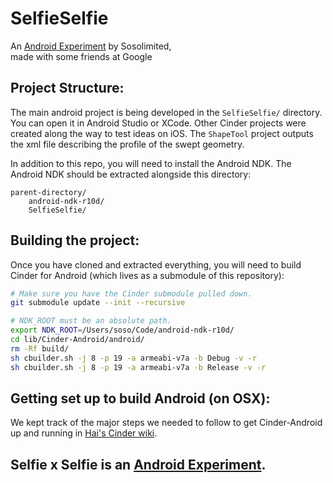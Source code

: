 # SelfieSelfie

An [Android Experiment](https://www.androidexperiments.com/) by Sosolimited,  
made with some friends at Google

## Project Structure:

The main android project is being developed in the `SelfieSelfie/` directory. You can open it in Android Studio or XCode. Other Cinder projects were created along the way to test ideas on iOS. The `ShapeTool` project outputs the xml file describing the profile of the swept geometry.

In addition to this repo, you will need to install the Android NDK. The Android NDK should be extracted alongside this directory:

```
parent-directory/
	android-ndk-r10d/
	SelfieSelfie/
```

## Building the project:

Once you have cloned and extracted everything, you will need to build Cinder for Android (which lives as a submodule of this repository):

```bash
# Make sure you have the Cinder submodule pulled down.
git submodule update --init --recursive
```

```bash
# NDK_ROOT must be an absolute path.
export NDK_ROOT=/Users/soso/Code/android-ndk-r10d/
cd lib/Cinder-Android/android/
rm -Rf build/
sh cbuilder.sh -j 8 -p 19 -a armeabi-v7a -b Debug -v -r
sh cbuilder.sh -j 8 -p 19 -a armeabi-v7a -b Release -v -r

```

## Getting set up to build Android (on OSX):

We kept track of the major steps we needed to follow to get Cinder-Android up and running in [Hai's Cinder wiki](https://github.com/chaoticbob/Cinder/wiki/Detailed-Dependency-Installation-Process). 


 
  
   
   

## Selfie x Selfie is an [Android Experiment](https://www.androidexperiments.com/). 
